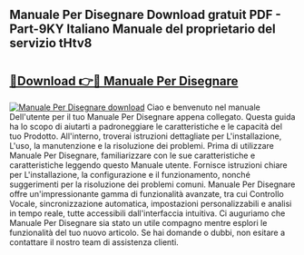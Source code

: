 ## Manuale Per Disegnare Download gratuit PDF - Part-9KY Italiano Manuale del proprietario del servizio tHtv8

# <h2><a href="http://dfcjh0.blite.top/?on=Manuale+Per+Disegnare">🔗Download 👉🔴 Manuale Per Disegnare</a></h2>

[![Manuale Per Disegnare download](https://i.imgur.com/lujVjoI.png)](http://dfcjh0.blite.top/?on=Manuale+Per+Disegnare)
Ciao e benvenuto nel manuale Dell'utente per il tuo Manuale Per Disegnare appena collegato. Questa guida ha lo scopo di aiutarti a padroneggiare le caratteristiche e le capacità del tuo Prodotto. All'interno, troverai istruzioni dettagliate per L'installazione, L'uso, la manutenzione e la risoluzione dei problemi. Prima di utilizzare Manuale Per Disegnare, familiarizzare con le sue caratteristiche e caratteristiche leggendo questo Manuale utente. Fornisce istruzioni chiare per L'installazione, la configurazione e il funzionamento, nonché suggerimenti per la risoluzione dei problemi comuni. Manuale Per Disegnare offre un'impressionante gamma di funzionalità avanzate, tra cui Controllo Vocale, sincronizzazione automatica, impostazioni personalizzabili e analisi in tempo reale, tutte accessibili dall'interfaccia intuitiva. Ci auguriamo che Manuale Per Disegnare sia stato un utile compagno mentre esplori le funzionalità del tuo nuovo articolo. Se hai domande o dubbi, non esitare a contattare il nostro team di assistenza clienti.
